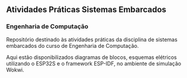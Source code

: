 ## Atividades Práticas Sistemas Embarcados
### Engenharia de Computação


Repositório destinado às atividades práticas da disciplina de sistemas embarcados do curso de Engenharia de Computação.

Aqui estão disponibilizados diagramas de blocos, esquemas elétricos utilizando o ESP32S e o framework ESP-IDF, no ambiente de simulação Wokwi.
